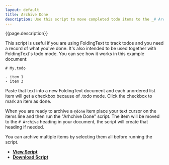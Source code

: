 ```yaml
---
layout: default
title: Archive Done
description: Use this script to move completed todo items to the _# Archive_ heading in your document.
---
```


{{page.description}}

This script is useful if you are using FoldingText to track todos and you need a record of what you've done. It's also intended to be used together with FoldingText's todo mode. You can see how it works in this example document:

    # My.todo
    
    - item 1
    - item 3

Paste that text into a new FoldingText document and each unordered list item will get a checkbox because of .todo mode. Click the checkbox to mark an item as done.

When you are ready to archive a `@done` item place your text cursor on the items line and then run the "Arhchive Done" script. The item will be moved to the `# Archive` heading in your document, the script will create that heading if needed.

You can archive multiple items by selecting them all before running the script.

- [**View Script**](https://gist.github.com/gists/4061766/)
- [**Download Script**](https://gist.github.com/gists/4061766/download)
